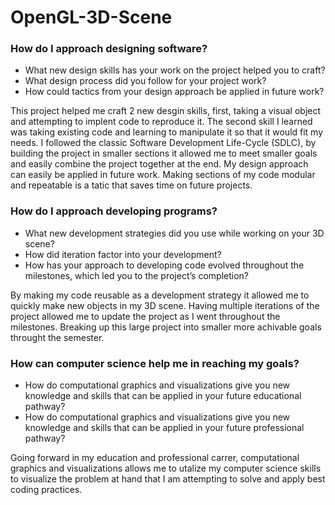 # OpenGL-3D-Scene

### How do I approach designing software?
- What new design skills has your work on the project helped you to craft?
- What design process did you follow for your project work?
- How could tactics from your design approach be applied in future work?

This project helped me craft 2 new desgin skills, first, taking a visual object and attempting to implent code to reproduce it. The second skill I learned was taking existing code and learning to manipulate it so that it would fit my needs. I followed the classic Software Development Life-Cycle (SDLC), by building the project in smaller sections it allowed me to meet smaller goals and easily combine the project together at the end. My design approach can easily be applied in future work. Making sections of my code modular and repeatable is a tatic that saves time on future projects.

### How do I approach developing programs?
- What new development strategies did you use while working on your 3D scene?
- How did iteration factor into your development?
- How has your approach to developing code evolved throughout the milestones, which led you to the project’s completion?

By making my code reusable as a development strategy it allowed me to quickly make new objects in my 3D scene. Having multiple iterations of the project allowed me to update the project as I went throughout the milestones. Breaking up this large project into smaller more achivable goals throught the semester.

### How can computer science help me in reaching my goals?
- How do computational graphics and visualizations give you new knowledge and skills that can be applied in your future educational pathway?
- How do computational graphics and visualizations give you new knowledge and skills that can be applied in your future professional pathway?

Going forward in my education and professional carrer, computational graphics and visualizations allows me to utalize my computer science skills to visualize the problem at hand that I am attempting to solve and apply best coding practices.

